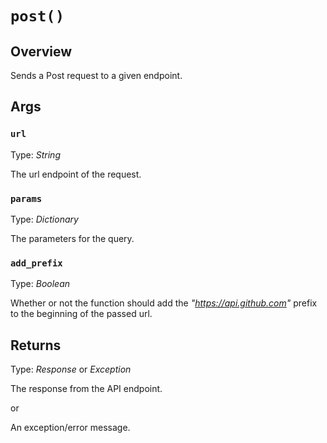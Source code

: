 # `post()`

## Overview

Sends a Post request to a given endpoint.

## Args

### `url`

Type: *String*

The url endpoint of the request.

### `params`

Type: *Dictionary*

The parameters for the query.

### `add_prefix`

Type: *Boolean*

Whether or not the function should add the *"https://api.github.com"* prefix to the beginning of the passed url.

## Returns

Type: *Response* or *Exception*

The response from the API endpoint.

or

An exception/error message.